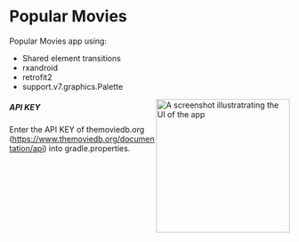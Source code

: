# Popular Movies

Popular Movies app using:

* Shared element transitions
* rxandroid
* retrofit2
* support.v7.graphics.Palette

<img src="https://raw.githubusercontent.com/rcalencar/PopularMovies/master/sc1.png" alt="A screenshot illustratrating the UI of the app" width="240" style="display: inline; float: right"/>

##### API KEY

Enter the API KEY of themoviedb.org (https://www.themoviedb.org/documentation/api) into gradle.properties.</br>
